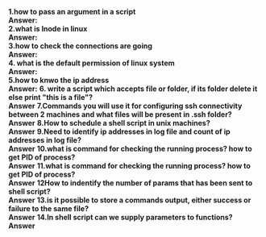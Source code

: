 
**1.how to pass an argument in a script   
Answer:**    
**2.what is Inode in linux   
Answer:**   
**3.how to check the connections are going    
Answer:**    
**4. what is the default permission of linux system    
Answer:**    
**5.how to knwo the ip address    
Answer:** 
**6. write a script which accepts file or folder, if its folder delete it else print "this is a file"?   
Answer**
**7.Commands you will use it for configuring ssh connectivity between 2 machines and what files will be present in .ssh folder?   
Answer**
**8.How to schedule a shell script in unix machines?   
Answer**
**9.Need to identify ip addresses in log file and count of ip addresses in log file?   
Answer**
**10.what is command for checking the running process? how to get PID of process?   
Answer**
**11.what is command for checking the running process? how to get PID of process?   
Answer**
**12How to indentify the number of params that has been sent to shell script?   
Answer**
**13.is it possible to store a commands output, either success or failure to the same file?   
Answer**
**14.In shell script can we supply parameters to functions?   
Answer**
